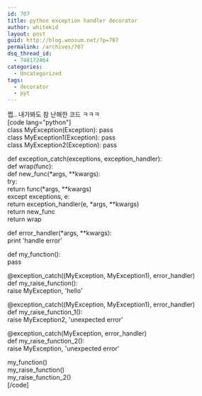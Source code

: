 ```yaml
---
id: 707
title: python exception handler decorator
author: whitekid
layout: post
guid: http://blog.woosum.net/?p=707
permalink: /archives/707
dsq_thread_id:
  - 748172464
categories:
  - Uncategorized
tags:
  - decorator
  - pyt
---
```

쩝.. 내가봐도 참 난해한 코드 ㅋㅋㅋ  
[code lang="python"]  
class MyException(Exception): pass  
class MyException1(Exception): pass  
class MyException2(Exception): pass

def exception\_catch(exceptions, exception\_handler):  
def wrap(func):  
def new_func(\*args, \**kwargs):  
try:  
return func(\*args, \**kwargs)  
except exceptions, e:  
return exception_handler(e, \*args, \**kwargs)  
return new_func  
return wrap

def error_handler(\*args, \**kwargs):  
print 'handle error'

def my_function():  
pass

@exception\_catch((MyException, MyException1), error\_handler)  
def my\_raise\_function():  
raise MyException, 'hello'

@exception\_catch((MyException, MyException1), error\_handler)  
def my\_raise\_function_1():  
raise MyException2, 'unexpected error'

@exception\_catch(MyException, error\_handler)  
def my\_raise\_function_2():  
raise MyException, 'unexpected error'

my_function()  
my\_raise\_function()  
my\_raise\_function_2()  
[/code]